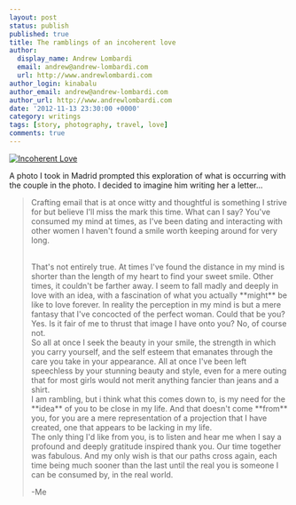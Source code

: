```yaml
---
layout: post
status: publish
published: true
title: The ramblings of an incoherent love
author:
  display_name: Andrew Lombardi
  email: andrew@andrew-lombardi.com
  url: http://www.andrewlombardi.com
author_login: kinabalu
author_email: andrew@andrew-lombardi.com
author_url: http://www.andrewlombardi.com
date: '2012-11-13 23:30:00 +0000'
category: writings
tags: [story, photography, travel, love]
comments: true
---
```


[![Incoherent Love](http://farm9.staticflickr.com/8480/8183099055_ce7dbeccb0.jpg)](http://www.flickr.com/photos/kinabalu/sets/72157632001211905/)

A photo I took in Madrid prompted this exploration of what is occurring
with the couple in the photo. I decided to imagine him writing her a
letter...
<!--more-->

> Crafting email that is at once witty and thoughtful is something I
> strive for but believe I'll miss the mark this time. What can I say?
> You've consumed my mind at times, as I've been dating and interacting
> with other women I haven't found a smile worth keeping around for very
> long.
> 
> <br />
> That's not entirely true. At times I've found the distance in my mind
> is shorter than the length of my heart to find your sweet smile. Other
> times, it couldn't be farther away. I seem to fall madly and deeply in
> love with an idea, with a fascination of what you actually **might**
> be like to love forever. In reality the perception in my mind is but a
> mere fantasy that I've concocted of the perfect woman. Could that be
> you? Yes. Is it fair of me to thrust that image I have onto you? No,
> of course not.
> 
> <br/>
> So all at once I seek the beauty in your smile, the strength in which
> you carry yourself, and the self esteem that emanates through the care
> you take in your appearance. All at once I've been left speechless by
> your stunning beauty and style, even for a mere outing that for most
> girls would not merit anything fancier than jeans and a shirt.
>
> <br/>
> I am rambling, but i think what this comes down to, is my need for the
> **idea** of you to be close in my life. And that doesn't come **from**
> you, for you are a mere representation of a projection that I have
> created, one that appears to be lacking in my life.
>
> <br/>
> The only thing I'd like from you, is to listen and hear me when I say
> a profound and deeply gratitude inspired thank you. Our time together
> was fabulous. And my only wish is that our paths cross again, each
> time being much sooner than the last until the real you is someone I
> can be consumed by, in the real world.
>
> -Me
>